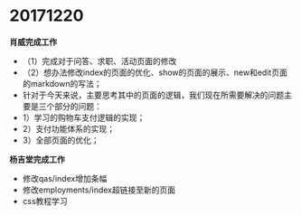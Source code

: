# 20171220


**肖威完成工作**
- （1）完成对于问答、求职、活动页面的修改
- （2）想办法修改index的页面的优化、show的页面的展示、new和edit页面的markdown的写法；
- 针对于今天来说，主要思考其中的页面的逻辑，我们现在所需要解决的问题主要是三个部分的问题：
-  1）学习的购物车支付逻辑的实现；
-  2）支付功能体系的实现；
-  3）全部页面的优化；


**杨吉堂完成工作**
- 修改qas/index增加条幅
- 修改employments/index超链接至新的页面
- css教程学习
